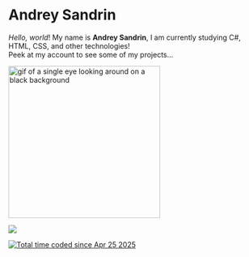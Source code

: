 <h1>Andrey Sandrin</h1>

<p><i>Hello, world</i>! My name is <b>Andrey Sandrin</b>, I am currently studying C#, HTML, CSS, and other technologies! <br>
Peek at my account to see some of my projects...</p>

<img src="https://i.pinimg.com/originals/2b/87/8f/2b878fc08878b8673b9a942a8f5fac55.gif" alt="gif of a single eye looking around on a black background" height="300" width="300">

<a href="https://wakatime.com"><img src="https://wakatime.com/share/@AndreySandrin/55cd1e30-2318-4f00-997d-7a9b9fbee500.png" /></a>

<a href="https://wakatime.com/@2e5ac7e9-8439-4484-bfc0-262ab5940fa6"><img src="https://wakatime.com/badge/user/2e5ac7e9-8439-4484-bfc0-262ab5940fa6.svg" alt="Total time coded since Apr 25 2025" /></a>
